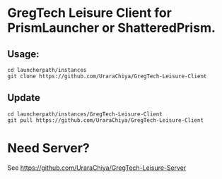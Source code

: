 # GregTech Leisure Client for PrismLauncher or ShatteredPrism.

## Usage:
```
cd launcherpath/instances
git clone https://github.com/UraraChiya/GregTech-Leisure-Client
```

## Update
```
cd launcherpath/instances/GregTech-Leisure-Client
git pull https://github.com/UraraChiya/GregTech-Leisure-Client
```

# Need Server?
See https://github.com/UraraChiya/GregTech-Leisure-Server